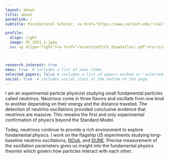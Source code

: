 ```yaml
---
layout: about
title: about
permalink: /
subtitle: Postdoctoral Scholar, <a href='https://www.caltech.edu/'>Caltech.</a> zoya [at] caltech [dot] edu.

profile:
  align: right
  image: ZV_2021_3.jpeg
  cv: <p align="right"><a href="/assets/pdf/CV_ZoyaVallari.pdf">Curriculum Vitae</a></p> 



research_interest: true
news: true  # includes a list of news items
selected_papers: false # includes a list of papers marked as "selected={true}"
social: true  # includes social icons at the bottom of the page
---
```



<!--
<p style="color:Gray;"> <i> This site is currently under construction. Check back soon for further updates. </i> </p>
-->
I am an experimental particle physicist studying small fundamental particles called neutrinos.
Neutrinos come in three flavors and oscillate from one kind to another depending on their energy and the distance traveled.
The detection of neutrino oscillations provided conclusive evidence that neutrinos are massive.
This remains the first and only experimental confirmation of physics beyond the Standard Model.

Today, neutrinos continue to provide a rich environment to explore fundamental physics.
I work on the flagship US experiments studying long-baseline neutrino oscillations, <a href='https://novaexperiment.fnal.gov/'>NOvA</a>, and <a href='https://www.dunescience.org/'>DUNE</a>.
Precise measurement of the oscillation parameters gives us insight into the fundamental physics theories which govern how particles interact with each other.
<!--
Precise measurement of the oscillation parameters will unambiguously resolve questions such as the neutrino mass ordering and present a remarkable potential to discover CP violation in neutrinos, giving us 
valuable insight into the fundamental physics theories.
-->